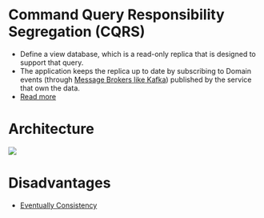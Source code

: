 # Command Query Responsibility Segregation (CQRS)
- Define a view database, which is a read-only replica that is designed to support that query.
- The application keeps the replica up to date by subscribing to Domain events (through [Message Brokers like Kafka](../../4_MessageBrokersEDA/Readme.md)) published by the service that own the data.
- [Read more](https://microservices.io/patterns/data/cqrs.html)

# Architecture

![](https://microservices.io/i/patterns/data/QuerySideService.png)

# Disadvantages
- [Eventually Consistency](../../3_Databases/4_Consistency-Replication/Readme.md)
